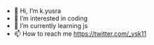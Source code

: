 - 👋 Hi, I’m k.yusra
- 👀 I’m interested in coding
- 🌱 I’m currently learning js
- 📫 How to reach me https://twitter.com/_ysk11

<!---
kyusra11/kyusra11 is a ✨ special ✨ repository because its `README.md` (this file) appears on your GitHub profile.
You can click the Preview link to take a look at your changes.
--->
